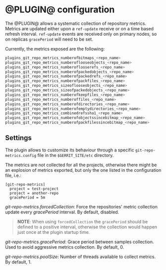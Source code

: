 @PLUGIN@ configuration
======================

The @PLUGIN@ allows a systematic collection of repository metrics.
Metrics are updated either upon a `ref-update` receive or on a time based refresh interval.
`ref-update` events are received only on primary nodes, so on replicas `gracePeriod` will need to be set.

Currently, the metrics exposed are the following:

```bash
plugins_git_repo_metrics_numberofbitmaps_<repo_name>
plugins_git_repo_metrics_numberoflooseobjects_<repo_name>
plugins_git_repo_metrics_numberoflooserefs_<repo_name>
plugins_git_repo_metrics_numberofpackedobjects_<repo_name>
plugins_git_repo_metrics_numberofpackedrefs_<repo_name>
plugins_git_repo_metrics_numberofpackfiles_<repo_name>
plugins_git_repo_metrics_sizeoflooseobjects_<repo_name>
plugins_git_repo_metrics_sizeofpackedobjects_<repo_name>
plugins_git_repo_metrics_numberofkeepfiles_<repo_name>
plugins_git_repo_metrics_numberoffiles_<repo_name>
plugins_git_repo_metrics_numberofdirectories_<repo_name>
plugins_git_repo_metrics_numberofemptydirectories_<repo_name>
plugins_git_repo_metrics_combinedrefssha1_<repo_name>
plugins_git_repo_metrics_numberofobjectssincebitmap_<repo_name>
plugins_git_repo_metrics_numberofpackfilessincebitmap_<repo_name>
```

Settings
--------

The plugin allows to customize its behaviour through a specific
`git-repo-metrics.config` file in the `$GERRIT_SITE/etc` directory.

The metrics are not collected for all the projects, otherwise there might be an explosion of metrics
exported, but only the one listed in the configuration file, i.e.:

```
[git-repo-metrics]
  project = test-project
  project = another-repo
  gracePeriod = 5m
```
_git-repo-metrics.forcedCollection_: Force the repositories' metric collection update every
_gracePeriod_ interval. By default, disabled.

> **NOTE**: When using `forcedCollection` the `gracePeriod` should be defined to a positive
> interval, otherwise the collection would happen just once at the plugin startup time.

_git-repo-metrics.gracePeriod_: Grace period between samples collection. Used to avoid aggressive
metrics collection. By default, 0.

_git-repo-metrics.poolSize_: Number of threads available to collect metrics. By default, 1.
